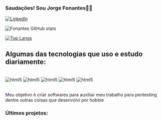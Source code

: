 ### Saudações! Sou Jorge Fonantes👋😄
[![Linkedln](https://img.shields.io/badge/LinkedIn-0077B5?style=for-the-badge&logo=linkedin&logoColor=white)](https://www.linkedin.com/in/jorge-lucas-fonantes/)

![Fonantes GitHub stats](https://github-readme-stats.vercel.app/api?username=JorgeFonantes&show_icons=true&theme=highcontrast)

[![Top Langs](https://github-readme-stats.vercel.app/api/top-langs/?username=JorgeFonantes)](https://github.com/JorgeFonantes/github-readme-stats)
## Algumas das tecnologias que uso e estudo diariamente:
<div style="display: inline_block"><br/>
<img align="center" alt="html5" src="https://img.shields.io/badge/Python-3776AB?style=for-the-badge&logo=python&logoColor=white">
<img align="center" alt="html5" src="https://img.shields.io/badge/JavaScript-F7DF1E?style=for-the-badge&logo=javascript&logoColor=black">
<img align="center" alt="html5" src="https://img.shields.io/badge/Shell_Script-121011?style=for-the-badge&logo=gnu-bash&logoColor=white">
<img align="center" alt="html5" src="https://img.shields.io/badge/Linux-FCC624?style=for-the-badge&logo=linux&logoColor=black">
<img align="center" alt="html5" src="https://img.shields.io/badge/Amazon_AWS-FF9900?style=for-the-badge&logo=amazonaws&logoColor=white">
<br></br>

 Meu objetivo é criar softwares para auxiliar meu trabalho para pentesting dentre outras coisas que desenvolvi por hobbie

### Últimos projetos:


